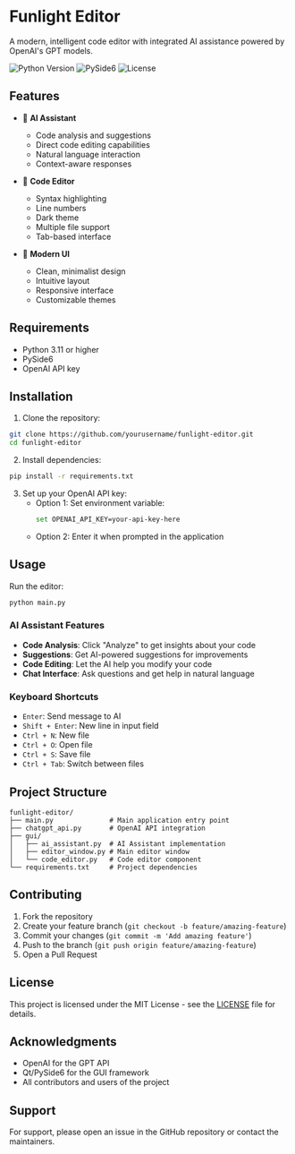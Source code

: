 # Funlight Editor

A modern, intelligent code editor with integrated AI assistance powered by OpenAI's GPT models.

![Python Version](https://img.shields.io/badge/python-3.11%2B-blue)
![PySide6](https://img.shields.io/badge/PySide6-latest-green)
![License](https://img.shields.io/badge/license-MIT-blue)

## Features

- 🤖 **AI Assistant**
  - Code analysis and suggestions
  - Direct code editing capabilities
  - Natural language interaction
  - Context-aware responses

- 📝 **Code Editor**
  - Syntax highlighting
  - Line numbers
  - Dark theme
  - Multiple file support
  - Tab-based interface

- 🎨 **Modern UI**
  - Clean, minimalist design
  - Intuitive layout
  - Responsive interface
  - Customizable themes

## Requirements

- Python 3.11 or higher
- PySide6
- OpenAI API key

## Installation

1. Clone the repository:
```bash
git clone https://github.com/yourusername/funlight-editor.git
cd funlight-editor
```

2. Install dependencies:
```bash
pip install -r requirements.txt
```

3. Set up your OpenAI API key:
   - Option 1: Set environment variable:
     ```bash
     set OPENAI_API_KEY=your-api-key-here
     ```
   - Option 2: Enter it when prompted in the application

## Usage

Run the editor:
```bash
python main.py
```

### AI Assistant Features

- **Code Analysis**: Click "Analyze" to get insights about your code
- **Suggestions**: Get AI-powered suggestions for improvements
- **Code Editing**: Let the AI help you modify your code
- **Chat Interface**: Ask questions and get help in natural language

### Keyboard Shortcuts

- `Enter`: Send message to AI
- `Shift + Enter`: New line in input field
- `Ctrl + N`: New file
- `Ctrl + O`: Open file
- `Ctrl + S`: Save file
- `Ctrl + Tab`: Switch between files

## Project Structure

```
funlight-editor/
├── main.py              # Main application entry point
├── chatgpt_api.py       # OpenAI API integration
├── gui/
│   ├── ai_assistant.py  # AI Assistant implementation
│   ├── editor_window.py # Main editor window
│   └── code_editor.py   # Code editor component
└── requirements.txt     # Project dependencies
```

## Contributing

1. Fork the repository
2. Create your feature branch (`git checkout -b feature/amazing-feature`)
3. Commit your changes (`git commit -m 'Add amazing feature'`)
4. Push to the branch (`git push origin feature/amazing-feature`)
5. Open a Pull Request

## License

This project is licensed under the MIT License - see the [LICENSE](LICENSE) file for details.

## Acknowledgments

- OpenAI for the GPT API
- Qt/PySide6 for the GUI framework
- All contributors and users of the project

## Support

For support, please open an issue in the GitHub repository or contact the maintainers.
